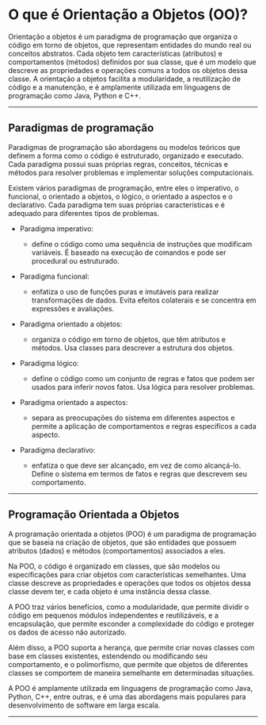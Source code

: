 # O que é Orientação a Objetos (OO)?

Orientação a objetos é um paradigma de programação que organiza o código em torno de objetos, que representam entidades do mundo real ou conceitos abstratos. Cada objeto tem características (atributos) e comportamentos (métodos) definidos por sua classe, que é um modelo que descreve as propriedades e operações comuns a todos os objetos dessa classe. A orientação a objetos facilita a modularidade, a reutilização de código e a manutenção, e é amplamente utilizada em linguagens de programação como Java, Python e C++.

---

## Paradigmas de programação

Paradigmas de programação são abordagens ou modelos teóricos que definem a forma como o código é estruturado, organizado e executado. Cada paradigma possui suas próprias regras, conceitos, técnicas e métodos para resolver problemas e implementar soluções computacionais.

Existem vários paradigmas de programação, entre eles o imperativo, o funcional, o orientado a objetos, o lógico, o orientado a aspectos e o declarativo. Cada paradigma tem suas próprias características e é adequado para diferentes tipos de problemas.

* Paradigma imperativo: 
    * define o código como uma sequência de instruções que modificam variáveis. É baseado na execução de comandos e pode ser procedural ou estruturado.

* Paradigma funcional:
    * enfatiza o uso de funções puras e imutáveis para realizar transformações de dados. Evita efeitos colaterais e se concentra em expressões e avaliações.

* Paradigma orientado a objetos:
    * organiza o código em torno de objetos, que têm atributos e métodos. Usa classes para descrever a estrutura dos objetos.

* Paradigma lógico:
    * define o código como um conjunto de regras e fatos que podem ser usados para inferir novos fatos. Usa lógica para resolver problemas.

* Paradigma orientado a aspectos:
    * separa as preocupações do sistema em diferentes aspectos e permite a aplicação de comportamentos e regras específicos a cada aspecto.

* Paradigma declarativo:
    * enfatiza o que deve ser alcançado, em vez de como alcançá-lo. Define o sistema em termos de fatos e regras que descrevem seu comportamento.

---

## Programação Orientada a Objetos

A programação orientada a objetos (POO) é um paradigma de programação que se baseia na criação de objetos, que são entidades que possuem atributos (dados) e métodos (comportamentos) associados a eles.

Na POO, o código é organizado em classes, que são modelos ou especificações para criar objetos com características semelhantes. Uma classe descreve as propriedades e operações que todos os objetos dessa classe devem ter, e cada objeto é uma instância dessa classe.

A POO traz vários benefícios, como a modularidade, que permite dividir o código em pequenos módulos independentes e reutilizáveis, e a encapsulação, que permite esconder a complexidade do código e proteger os dados de acesso não autorizado.

Além disso, a POO suporta a herança, que permite criar novas classes com base em classes existentes, estendendo ou modificando seu comportamento, e o polimorfismo, que permite que objetos de diferentes classes se comportem de maneira semelhante em determinadas situações.

A POO é amplamente utilizada em linguagens de programação como Java, Python, C++, entre outras, e é uma das abordagens mais populares para desenvolvimento de software em larga escala.

---